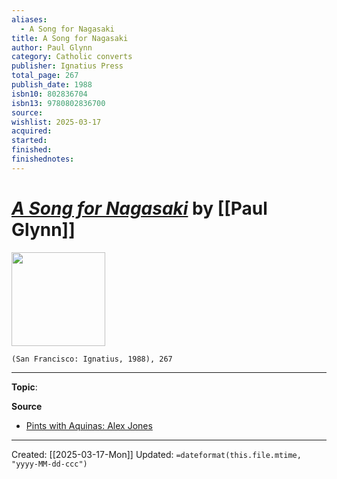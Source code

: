 ```yaml
---
aliases:
  - A Song for Nagasaki
title: A Song for Nagasaki
author: Paul Glynn
category: Catholic converts
publisher: Ignatius Press
total_page: 267
publish_date: 1988
isbn10: 802836704
isbn13: 9780802836700
source: 
wishlist: 2025-03-17
acquired: 
started: 
finished: 
finishednotes:
---
```

# *[A Song for Nagasaki](https://ignatius.com/a-song-for-nagasaki-snhep/)* by [[Paul Glynn]]

<img src="https://cdn11.bigcommerce.com/s-cvc90x9929/images/stencil/640w/products/4491/5104/SNHEP__03223.1738877443.jpg?c=1" width=150>

`(San Francisco: Ignatius, 1988), 267`



--- 
**Topic**: 

**Source**
- [Pints with Aquinas: Alex Jones](https://youtu.be/CS8AnXoXGhU?t=4840)
 ---
Created: [[2025-03-17-Mon]]
Updated: `=dateformat(this.file.mtime, "yyyy-MM-dd-ccc")`
